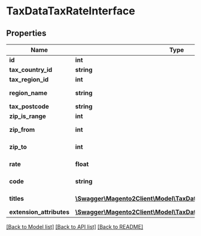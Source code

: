 # TaxDataTaxRateInterface

## Properties
Name | Type | Description | Notes
------------ | ------------- | ------------- | -------------
**id** | **int** | Id | [optional] 
**tax_country_id** | **string** | Country id | 
**tax_region_id** | **int** | Region id | [optional] 
**region_name** | **string** | Region name | [optional] 
**tax_postcode** | **string** | Postcode | [optional] 
**zip_is_range** | **int** | Zip is range | [optional] 
**zip_from** | **int** | Zip range from | [optional] 
**zip_to** | **int** | Zip range to | [optional] 
**rate** | **float** | Tax rate in percentage | 
**code** | **string** | Tax rate code | 
**titles** | [**\Swagger\Magento2Client\Model\TaxDataTaxRateTitleInterface[]**](TaxDataTaxRateTitleInterface.md) | Tax rate titles | [optional] 
**extension_attributes** | [**\Swagger\Magento2Client\Model\TaxDataTaxRateExtensionInterface**](TaxDataTaxRateExtensionInterface.md) |  | [optional] 

[[Back to Model list]](../README.md#documentation-for-models) [[Back to API list]](../README.md#documentation-for-api-endpoints) [[Back to README]](../README.md)


